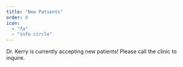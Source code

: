 ```yaml
---
title: "New Patients"
order: 8
icon: 
  - "fa"
  - "info-circle"
---
```

Dr. Kerry is currently accepting new patients! Please call the clinic to inquire.